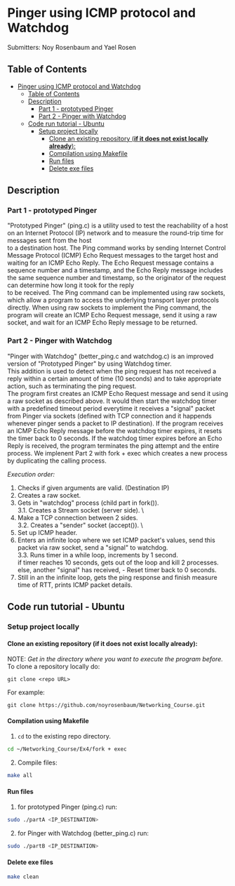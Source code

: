 <!-- Explanation of the assignment and how to code works -->
# Pinger using ICMP protocol and Watchdog

Submitters: Noy Rosenbaum and Yael Rosen

## Table of Contents
- [Pinger using ICMP protocol and Watchdog](#pinger-using-icmp-protocol-and-watchdog)
  - [Table of Contents](#table-of-contents)
  - [Description](#description)
    - [Part 1 - prototyped Pinger](#part-1---prototyped-pinger)
    - [Part 2 - Pinger with Watchdog](#part-2---pinger-with-watchdog)
  - [Code run tutorial - Ubuntu](#code-run-tutorial---ubuntu)
    - [Setup project locally](#setup-project-locally)
      - [Clone an existing repository (**if it does not exist locally already**):](#clone-an-existing-repository-if-it-does-not-exist-locally-already)
      - [Compilation using Makefile](#compilation-using-makefile)
      - [Run files](#run-files)
      - [Delete exe files](#delete-exe-files)

## Description

### Part 1 - prototyped Pinger

"Prototyped Pinger" (ping.c) is  a utility used to test the reachability of a host on an Internet Protocol (IP) network and to measure the round-trip time for messages sent from the host \
to a destination host.
The Ping command works by sending Internet Control Message Protocol (ICMP) Echo Request messages to the target host and waiting for an ICMP Echo Reply. The Echo Request message contains a sequence number and a timestamp, and the Echo Reply message includes the same sequence number and timestamp, so the originator of the request can determine how long it took for the reply \
to be received. The Ping command can be implemented using raw sockets, which allow a program to access the underlying transport layer protocols directly.
When using raw sockets to implement the Ping command, the program will create an ICMP Echo Request message, send it using a raw socket, and wait for an ICMP Echo Reply message to be returned.

### Part 2 - Pinger with Watchdog

"Pinger with Watchdog" (better_ping.c and watchdog.c) is an improved version of "Prototyped Pinger" by using Watchdog timer. \
This addition is used to detect when the ping request has not received a reply within a certain amount of time (10 seconds) and to take appropriate action, such as terminating the ping request. \
The program first creates an ICMP Echo Request message and send it using a raw socket as described above. It would then start the watchdog timer with a predefined timeout period everytime it receives a "signal" packet from Pinger via sockets (defined with TCP connection and it happends whenever pinger sends a packet to IP destination). If the program receives an ICMP Echo Reply message before the watchdog timer expires, it resets the timer back to 0 seconds. If the watchdog timer expires before an Echo Reply is received, the program terminates the ping attempt and the entire process.
We implenent Part 2 with fork + exec which creates a new process by duplicating the calling process.

*Execution order:*
1. Checks if given arguments are valid. (Destination IP)
2. Creates a raw socket.
3. Gets in "watchdog" process (child part in fork()). \
   3.1. Creates a Stream socket (server side). \
4. Make a TCP connection between 2 sides. \
   3.2. Creates a "sender" socket (accept()). \
5. Set up ICMP header.
6. Enters an infinite loop where we set ICMP packet's values, send this packet via raw socket, send a "signal" to watchdog. \
   3.3. Runs timer in a while loop, increments by 1 second. \
        if timer reaches 10 seconds, gets out of the loop and kill 2 processes. \
        else, another "signal" has received, - Reset timer back to 0 seconds.
7. Still in an the infinite loop, gets the ping response and finish measure time of RTT, prints ICMP packet details.

## Code run tutorial - Ubuntu

### Setup project locally

#### Clone an existing repository (**if it does not exist locally already**):

NOTE: *Get in the directory where you want to execute the program before.* \
To clone a repository locally do:
```
git clone <repo URL>
```
For example:
```
git clone https://github.com/noyrosenbaum/Networking_Course.git
```

#### Compilation using Makefile

1. `cd` to the existing repo directory.
```sh
cd ~/Networking_Course/Ex4/fork + exec
```
2. Compile files:
```sh
make all
```

#### Run files

1. for prototyped Pinger (ping.c) run:
```sh
sudo ./partA <IP_DESTINATION>
```
2. for Pinger with Watchdog (better_ping.c) run:
```sh
sudo ./partB <IP_DESTINATION>
```

#### Delete exe files

```sh
make clean
```


